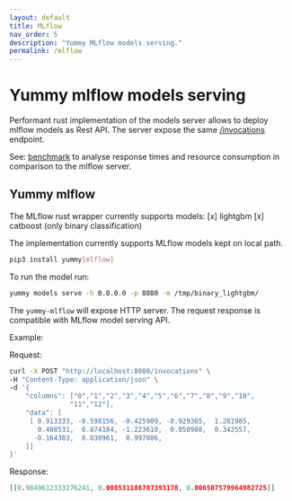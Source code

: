 ```yaml
---
layout: default
title: MLflow
nav_order: 5
description: "Yummy MLflow models serving."
permalink: /mlflow
---
```


# Yummy mlflow models serving

Performant rust implementation of the models server allows to deploy
mlflow models as Rest API.
The server expose the same [/invocations](https://www.mlflow.org/docs/latest/models.html#deploy-mlflow-models)
endpoint.

See: [benchmark](https://github.com/yummyml/yummy-benchmark-mlflow) to analyse response 
times and resource consumption in comparison to the mlflow server.

## Yummy mlflow

The MLflow rust wrapper currently supports models:
[x] lightgbm
[x] catboost (only binary classification)

The implementation currently supports MLflow models kept on local path.

```bash
pip3 install yummy[mlflow]
```

To run the model run:

```bash
yummy models serve -h 0.0.0.0 -p 8080 -m /tmp/binary_lightgbm/
```

The `yummy-mlflow` will expose HTTP server. 
The request response is compatible with MLflow model serving API.

Example:

Request:
```bash
curl -X POST "http://localhost:8080/invocations" \
-H "Content-Type: application/json" \
-d '{
    "columns": ["0","1","2","3","4","5","6","7","8","9","10",
               "11","12"],
    "data": [
     [ 0.913333, -0.598156, -0.425909, -0.929365,  1.281985,
       0.488531,  0.874184, -1.223610,  0.050988,  0.342557,
      -0.164303,  0.830961,  0.997086,
    ]]
}'
```

Response:
```json
[[0.9849612333276241, 0.008531186707393178, 0.006507579964982725]]
```


